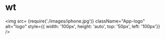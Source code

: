 # wt
<img src= {require('./images/iphone.jpg')} className="App-logo" alt="logo" style={{ width: '100px', height: 'auto', top: '50px', left: '100px'}} />
